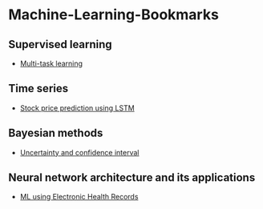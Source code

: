 # Machine-Learning-Bookmarks

## Supervised learning
* [Multi-task learning](https://medium.com/huggingface/beating-the-state-of-the-art-in-nlp-with-hmtl-b4e1d5c3faf) 

## Time series
* [Stock price prediction using LSTM](https://www.altumintelligence.com/articles/a/Time-Series-Prediction-Using-LSTM-Deep-Neural-Networks)

## Bayesian methods
* [Uncertainty and confidence interval](https://erikbern.com/2018/10/08/the-hackers-guide-to-uncertainty-estimates.html)

## Neural network architecture and its applications
* [ML using Electronic Health Records](https://code.fb.com/ml-applications/under-the-hood-facebook-marketplace-powered-by-artificial-intelligence/)

